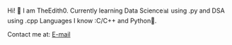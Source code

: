 Hi! 👋 I am TheEdith0.
Currently learning Data Science📊 using .py and DSA using .cpp
Languages I know :C/C++ and Python🐍.

Contact me at: [E-mail](ashvinsheoran0@gmail.com)

<!---
TheEdith0/TheEdith0 is a ✨ special ✨ repository because its `README.md` (this file) appears on your GitHub profile.
You can click the Preview link to take a look at your changes.
--->
